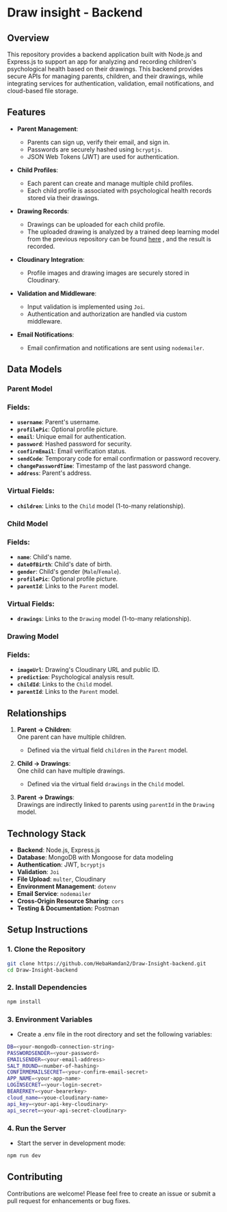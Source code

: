 # Draw insight - Backend
## Overview
This repository provides a backend application built with Node.js and Express.js to support an app for analyzing and recording children's psychological health based on their drawings. This backend provides secure APIs for managing parents, children, and their drawings, while integrating services for authentication, validation, email notifications, and cloud-based file storage.

## Features

- **Parent Management**:
  - Parents can sign up, verify their email, and sign in.
  - Passwords are securely hashed using `bcryptjs`.
  - JSON Web Tokens (JWT) are used for authentication.

- **Child Profiles**:
  - Each parent can create and manage multiple child profiles.
  - Each child profile is associated with psychological health records stored via their drawings.

- **Drawing Records**:
  - Drawings can be uploaded for each child profile.
  - The uploaded drawing is analyzed by a trained deep learning model from the previous repository can be found [here](https://github.com/HebaHamdan2/ChildDrawingClassifier-api) , and the result is recorded.

- **Cloudinary Integration**:
  - Profile images and drawing images are securely stored in Cloudinary.

- **Validation and Middleware**:
  - Input validation is implemented using `Joi`.
  - Authentication and authorization are handled via custom middleware.

- **Email Notifications**:
  - Email confirmation and notifications are sent using `nodemailer`.

## Data Models

### **Parent Model**
### Fields:
- **`username`**: Parent's username.  
- **`profilePic`**: Optional profile picture.  
- **`email`**: Unique email for authentication.  
- **`password`**: Hashed password for security.  
- **`confirmEmail`**: Email verification status.  
- **`sendCode`**: Temporary code for email confirmation or password recovery.  
- **`changePasswordTime`**: Timestamp of the last password change.  
- **`address`**: Parent's address.

### Virtual Fields:
- **`children`**: Links to the `Child` model (1-to-many relationship).

### **Child Model**

### Fields:
- **`name`**: Child's name.  
- **`dateOfBirth`**: Child's date of birth.  
- **`gender`**: Child's gender (`Male`/`Female`).  
- **`profilePic`**: Optional profile picture.  
- **`parentId`**: Links to the `Parent` model.

### Virtual Fields:
- **`drawings`**: Links to the `Drawing` model (1-to-many relationship).

### **Drawing Model**

### Fields:
- **`imageUrl`**: Drawing's Cloudinary URL and public ID.  
- **`prediction`**: Psychological analysis result.  
- **`childId`**: Links to the `Child` model.  
- **`parentId`**: Links to the `Parent` model.

## **Relationships**

1. **Parent → Children**:  
   One parent can have multiple children.  
   - Defined via the virtual field `children` in the `Parent` model.

2. **Child → Drawings**:  
   One child can have multiple drawings.  
   - Defined via the virtual field `drawings` in the `Child` model.

3. **Parent → Drawings**:  
   Drawings are indirectly linked to parents using `parentId` in the `Drawing` model.

## Technology Stack

- **Backend**: Node.js, Express.js
- **Database**: MongoDB with Mongoose for data modeling
- **Authentication**: JWT, `bcryptjs`
- **Validation**: `Joi`
- **File Upload**: `multer`, Cloudinary
- **Environment Management**: `dotenv`
- **Email Service**: `nodemailer`
- **Cross-Origin Resource Sharing**: `cors`
- **Testing & Documentation:** Postman

## Setup Instructions

### 1. Clone the Repository
```bash
git clone https://github.com/HebaHamdan2/Draw-Insight-backend.git
cd Draw-Insight-backend
```
### 2. Install Dependencies
```bash
npm install
```
### 3. Environment Variables
 - Create a .env file in the root directory and set the following variables:
```bash
DB=<your-mongodb-connection-string>
PASSWORDSENDER=<your-password>
EMAILSENDER=<your-email-address>
SALT_ROUND=<number-of-hashing>
CONFIRMEMAILSECRET=<your-confirm-email-secret>
APP_NAME=<your-app-name>
LOGINSECRET=<your-login-secret>
BEARERKEY=<your-bearerkey>
cloud_name=<youe-cloudinary-name>
api_key=<your-api-key-cloudinary>
api_secret=<your-api-secret-cloudinary>
```
### 4. Run the Server
 - Start the server in development mode:
```bash
npm run dev
```
## Contributing

Contributions are welcome! Please feel free to create an issue or submit a pull request for enhancements or bug fixes.
